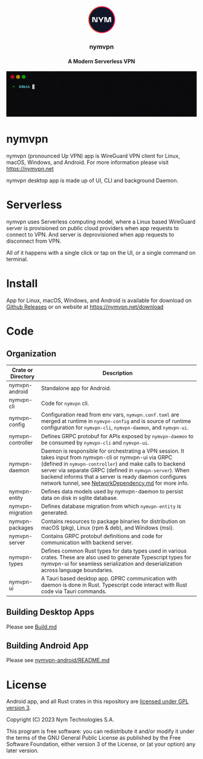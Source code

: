 <div align="center">
    <a href="https://nymvpn.net">
        <img src="./nymvpn-assets/icons/Square71x71Logo.png" >
    </a>
    <h3 align="center">nymvpn</h3>
    <h4 align="center">A Modern Serverless VPN</h4>
    <img src="nymvpn-assets/cli.gif" />
</div>

# nymvpn

nymvpn (pronounced Up VPN) app is WireGuard VPN client for Linux, macOS, Windows, and Android.
For more information please visit https://nymvpn.net

nymvpn desktop app is made up of UI, CLI and background Daemon.

# Serverless

nymvpn uses Serverless computing model, where a Linux based WireGuard server is provisioned on public cloud providers when app requests to connect to VPN. And server is deprovisioned when app requests to disconnect from VPN.

All of it happens with a single click or tap on the UI, or a single command on terminal.

# Install
App for Linux, macOS, Windows, and Android is available for download on [Github Releases](https://github.com/nymvpn/nymvpn-app/releases) or on website at https://nymvpn.net/download


# Code

## Organization

| Crate or Directory | Description |
| --- | --- |
| nymvpn-android | Standalone app for Android. |
| nymvpn-cli | Code for `nymvpn` cli. |
| nymvpn-config | Configuration read from env vars, `nymvpn.conf.toml` are merged at runtime in `nymvpn-config` and is source of runtime configuration for `nymvpn-cli`, `nymvpn-daemon`, and `nymvpn-ui`. |
| nymvpn-controller | Defines GRPC protobuf for APIs exposed by `nymvpn-daemon` to be consumed by `nymvpn-cli` and `nymvpn-ui`. |
| nymvpn-daemon | Daemon is responsible for orchestrating a VPN session. It takes input from nymvpn-cli or nymvpn-ui via GRPC (defined in `nymvpn-controller`) and make calls to backend server via separate GRPC (defined in `nymvpn-server`). When backend informs that a server is ready daemon configures network tunnel, see [NetworkDependency.md](./NetworkDependency.md) for more info. |
| nymvpn-entity | Defines data models used by nymvpn-daemon to persist data on disk in sqlite database. |
| nymvpn-migration | Defines database migration from which `nymvpn-entity` is generated. |
| nymvpn-packages| Contains resources to package binaries for distribution on macOS (pkg), Linux (rpm & deb), and Windows (msi). |
|nymvpn-server| Contains GRPC protobuf definitions and code for communication with backend server. |
| nymvpn-types | Defines common Rust types for data types used in various crates. These are also used to generate Typescript types for nymvpn-ui for seamless serialization and deserialization across language boundaries. |
|nymvpn-ui| A Tauri based desktop app. GPRC communication with daemon is done in Rust. Typescript code interact with Rust code via Tauri commands. |


## Building Desktop Apps

Please see [Build.md](./Build.md)

## Building Android App

Please see [nymvpn-android/README.md](./nymvpn-android/README.md)

# License

 Android app, and all Rust crates in this repository are [licensed under GPL version 3](./LICENSE).

Copyright (C) 2023  Nym Technologies S.A.

This program is free software: you can redistribute it and/or modify
it under the terms of the GNU General Public License as published by
the Free Software Foundation, either version 3 of the License, or
(at your option) any later version.
